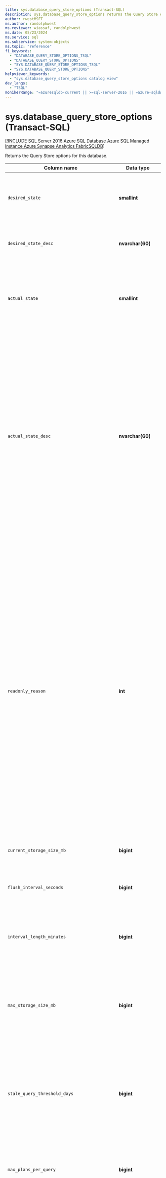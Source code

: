 ```yaml
---
title: sys.database_query_store_options (Transact-SQL)
description: sys.database_query_store_options returns the Query Store options for this database.
author: rwestMSFT
ms.author: randolphwest
ms.reviewer: wiassaf, randolphwest
ms.date: 05/23/2024
ms.service: sql
ms.subservice: system-objects
ms.topic: "reference"
f1_keywords:
  - "DATABASE_QUERY_STORE_OPTIONS_TSQL"
  - "DATABASE_QUERY_STORE_OPTIONS"
  - "SYS.DATABASE_QUERY_STORE_OPTIONS_TSQL"
  - "SYS.DATABASE_QUERY_STORE_OPTIONS"
helpviewer_keywords:
  - "sys.database_query_store_options catalog view"
dev_langs:
  - "TSQL"
monikerRange: "=azuresqldb-current || >=sql-server-2016 || =azure-sqldw-latest || >=sql-server-linux-2017 || =azuresqldb-mi-current || =fabric"
---
```


# sys.database_query_store_options (Transact-SQL)

[!INCLUDE [SQL Server 2016 Azure SQL Database Azure SQL Managed Instance Azure Synapse Analytics FabricSQLDB](../../includes/applies-to-version/sqlserver2016-asdb-asdbmi-asa-fabricsqldb.md)]

Returns the Query Store options for this database.

| Column name | Data type | Description |
| --- | --- | --- |
| `desired_state` | **smallint** | Indicates the desired operation mode of Query Store, explicitly set by user.<br /><br />`0` = `OFF`<br />`1` = `READ_ONLY`<br />`2` = `READ_WRITE`<br />`4` = `READ_CAPTURE_SECONDARY` |
| `desired_state_desc` | **nvarchar(60)** | Textual description of the desired operation mode of Query Store:<br /><br />`OFF`<br />`READ_ONLY`<br />`READ_WRITE`<br />`READ_CAPTURE_SECONDARY` |
| `actual_state` | **smallint** | Indicates the operation mode of Query Store. In addition to list of desired states required by the user, actual state can be an error state.<br /><br />`0` = `OFF`<br />`1` = `READ_ONLY`<br />`2` = `READ_WRITE`<br />`3` = `ERROR`<br />`4` = `READ_CAPTURE_SECONDARY` |
| `actual_state_desc` | **nvarchar(60)** | Textual description of the actual operation mode of Query Store.<br /><br />`OFF`<br />`READ_ONLY`<br />`READ_WRITE`<br />`ERROR`<br />`READ_CAPTURE_SECONDARY`<br /><br />There are situations when actual state is different from the desired state:<br />- If the database is set to read-only mode, or if Query Store size exceeds its configured quota, Query Store might operate in read-only mode even if you specify read-write.<br />- In extreme scenarios Query Store can enter an ERROR state because of internal errors. In [!INCLUDE [ssSQL17](../../includes/sssql17-md.md)] and later versions, if this happens, Query Store can be recovered by executing the `sp_query_store_consistency_check` stored procedure in the affected database. If running `sp_query_store_consistency_check` doesn't work, or if you're using [!INCLUDE [sssql16-md](../../includes/sssql16-md.md)], you need to clear the data by running `ALTER DATABASE [YourDatabaseName] SET QUERY_STORE CLEAR ALL;` |
| `readonly_reason` | **int** | When the `desired_state_desc` is `READ_WRITE` and the `actual_state_desc` is `READ_ONLY`, `readonly_reason` returns a bit map to indicate why the Query Store is in readonly mode.<br /><br />`1` - database is in read-only mode<br />`2` - database is in single-user mode<br />`4` - database is in emergency mode<br />`8` - database is secondary replica (applies to availability groups and [!INCLUDE [ssazure-sqldb](../../includes/ssazure-sqldb.md)] geo-replication). This value can be effectively observed only on `readable` secondary replicas<br />`65536` - the Query Store reached the size limit set by the `max_storage_size_mb` option. For more information about this option, see [ALTER DATABASE SET options](../../t-sql/statements/alter-database-transact-sql-set-options.md).<br />`131072` - The number of different statements in Query Store reached the internal memory limit. Consider removing queries that you don't need or upgrading to a higher service tier to enable transferring Query Store to read-write mode.<br />`262144` - Size of in-memory items waiting to be persisted on disk reached the internal memory limit. Query Store is in read-only mode temporarily until the in-memory items are persisted on disk.<br />`524288` - Database reached disk size limit. Query Store is part of user database, so if there's no more available space for a database, that means that Query Store can't grow further anymore.<br /><br />To switch the Query Store operations mode back to read-write, see [Verify that Query Store collects query data continuously](../../relational-databases/performance/best-practice-with-the-query-store.md#Verify). |
| `current_storage_size_mb` | **bigint** | Size of Query Store on disk in megabytes. |
| `flush_interval_seconds` | **bigint** | The period for regular flushing of Query Store data to disk in seconds. Default value is `900` (15 min).<br /><br />Change by using the `ALTER DATABASE <database> SET QUERY_STORE (DATA_FLUSH_INTERVAL_SECONDS = <interval>)` statement. |
| `interval_length_minutes` | **bigint** | The statistics aggregation interval in minutes. Arbitrary values aren't allowed. Use one of the following values: `1`, `5`, `10`, `15`, `30`, `60`, and `1440` minutes. The default value is 60 minutes. |
| `max_storage_size_mb` | **bigint** | Maximum disk size for the Query Store in megabytes (MB). Default value is 100 MB up to [!INCLUDE [ssSQL17](../../includes/sssql17-md.md)], and 1 GB in [!INCLUDE [sql-server-2019](../../includes/sssql19-md.md)] and later versions.<br /><br />For [!INCLUDE [sssds](../../includes/sssds-md.md)] Premium edition, the default is 1 GB, and for [!INCLUDE [sssds](../../includes/sssds-md.md)] Basic edition, the default is 10 MB.<br /><br />Change by using the `ALTER DATABASE <database> SET QUERY_STORE (MAX_STORAGE_SIZE_MB = <size>)` statement. |
| `stale_query_threshold_days` | **bigint** | Number of days that the information for a query is kept in the Query Store. Default value is `30`. Set to `0` to disable the retention policy.<br />For [!INCLUDE [sssds](../../includes/sssds-md.md)] Basic edition, the default is 7 days.<br /><br />Change by using the `ALTER DATABASE <database> SET QUERY_STORE (CLEANUP_POLICY = (STALE_QUERY_THRESHOLD_DAYS = <value>))` statement. |
| `max_plans_per_query` | **bigint** | Limits the maximum number of stored plans. Default value is `200`. If the maximum value is reached, Query Store stops capturing new plans for that query. Setting to `0` removes the limitation for the number of captured plans.<br /><br />Change by using the `ALTER DATABASE<database> SET QUERY_STORE (MAX_PLANS_PER_QUERY = <n>)` statement. |
| `query_capture_mode` | **smallint** | The currently active query capture mode:<br /><br />`1` = `ALL` - all queries are captured. This is the default configuration value for [!INCLUDE [sssql16-md](../../includes/sssql16-md.md)] and later versions.<br /><br />`2` = `AUTO` - capture relevant queries based on execution count and resource consumption. This is the default configuration value for [!INCLUDE [sssds](../../includes/sssds-md.md)].<br /><br />`3` = `NONE` - stop capturing new queries. Query Store continues to collect compile and runtime statistics for queries that were captured already. Use this configuration cautiously since you might miss capturing important queries.<br /><br />`4` = `CUSTOM` - Allows more control over the query capture policy using the [QUERY_CAPTURE_POLICY options](../../t-sql/statements/alter-database-transact-sql-set-options.md#SettingOptions).<br /><br />**Applies to**: [!INCLUDE [ssSQL19](../../includes/sssql19-md.md)] and later versions. |
| `query_capture_mode_desc` | **nvarchar(60)** | Textual description of the actual capture mode of Query Store:<br /><br />`ALL` (default for [!INCLUDE [sssql16-md](../../includes/sssql16-md.md)] and later versions)<br /><br />`AUTO` (default for [!INCLUDE [sssds](../../includes/sssds-md.md)])<br /><br />`NONE`<br /><br />`CUSTOM` |
| `capture_policy_execution_count` | **int** | Query capture mode `CUSTOM` policy option. Defines the number of times a query is executed over the evaluation period. The default is `30`.<br /><br />**Applies to**: [!INCLUDE [ssSQL19](../../includes/sssql19-md.md)] and later versions. |
| `capture_policy_total_compile_cpu_time_ms` | **bigint** | Query capture mode `CUSTOM` policy option. Defines total elapsed compile CPU time used by a query over the evaluation period. The default is 1000.<br /><br />**Applies to**: [!INCLUDE [ssSQL19](../../includes/sssql19-md.md)] and later versions. |
| `capture_policy_total_execution_cpu_time_ms` | **bigint** | Query capture mode `CUSTOM` policy option. Defines total elapsed execution CPU time used by a query over the evaluation period. The default is `100`.<br /><br />**Applies to**: [!INCLUDE [ssSQL19](../../includes/sssql19-md.md)] and later versions. |
| `capture_policy_stale_threshold_hours` | **int** | Query capture mode `CUSTOM` policy option. Defines the evaluation interval period to determine if a query should be captured. The default is 24 hours.<br /><br />**Applies to**: [!INCLUDE [ssSQL19](../../includes/sssql19-md.md)] and later versions. |
| `size_based_cleanup_mode` | **smallint** | Controls whether cleanup is automatically activated when total amount of data gets close to maximum size:<br /><br />`0` = `OFF` - size-based cleanup aren't automatically activated.<br />`1` = `AUTO` - size-based cleanup is automatically activated when size on disk reaches *90 percent* of `max_storage_size_mb`. This is the default configuration value.<br /><br />Size-based cleanup removes the least expensive and oldest queries first. It stops when approximately *80 percent* of `max_storage_size_mb` is reached. |
| `size_based_cleanup_mode_desc` | **nvarchar(60)** | Textual description of the actual size-based cleanup mode of Query Store:<br /><br />`OFF`<br />`AUTO` (default) |
| `wait_stats_capture_mode` | **smallint** | Controls whether Query Store performs capture of wait statistics:<br /><br />`0` = `OFF`<br />`1` = `ON`<br /><br />**Applies to**: [!INCLUDE [ssSQL17](../../includes/sssql17-md.md)] and later versions. |
| `wait_stats_capture_mode_desc` | **nvarchar(60)** | Textual description of the actual wait statistics capture mode:<br /><br />`OFF`<br />`ON` (default)<br /><br />**Applies to**: [!INCLUDE [ssSQL17](../../includes/sssql17-md.md)] and later versions. |
| `actual_state_additional_info` | **nvarchar(4000)** | Currently unused. |

## Permissions

Requires the `VIEW DATABASE STATE` permission.

## Remarks

An `actual_state_desc` value of `READ_CAPTURE_SECONDARY` is the expected state when Query Store for secondary replicas is enabled. For more information, see [Query Store for secondary replicas](../performance/query-store-for-secondary-replicas.md).

## Related content

- [sys.query_context_settings (Transact-SQL)](sys-query-context-settings-transact-sql.md)
- [sys.query_store_plan (Transact-SQL)](sys-query-store-plan-transact-sql.md)
- [sys.query_store_query (Transact-SQL)](sys-query-store-query-transact-sql.md)
- [sys.query_store_query_text (Transact-SQL)](sys-query-store-query-text-transact-sql.md)
- [sys.query_store_runtime_stats (Transact-SQL)](sys-query-store-runtime-stats-transact-sql.md)
- [sys.query_store_wait_stats (Transact-SQL)](sys-query-store-wait-stats-transact-sql.md)
- [sys.query_store_runtime_stats_interval (Transact-SQL)](sys-query-store-runtime-stats-interval-transact-sql.md)
- [Monitoring Performance By Using the Query Store](../performance/monitoring-performance-by-using-the-query-store.md)
- [System catalog views (Transact-SQL)](catalog-views-transact-sql.md)
- [sys.fn_stmt_sql_handle_from_sql_stmt (Transact-SQL)](../system-functions/sys-fn-stmt-sql-handle-from-sql-stmt-transact-sql.md)
- [Query Store stored procedures (Transact-SQL)](../system-stored-procedures/query-store-stored-procedures-transact-sql.md)
